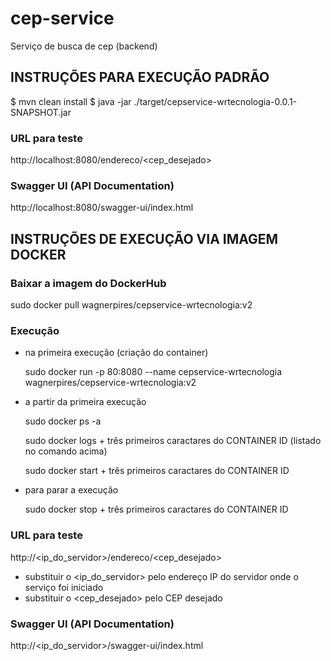 # cep-service

Serviço de busca de cep (backend)

## INSTRUÇÕES PARA EXECUÇÃO PADRÃO

$ mvn clean install
$ java -jar ./target/cepservice-wrtecnologia-0.0.1-SNAPSHOT.jar

### URL para teste
http://localhost:8080/endereco/<cep_desejado>

### Swagger UI (API Documentation)
http://localhost:8080/swagger-ui/index.html


## INSTRUÇÕES DE EXECUÇÃO VIA IMAGEM DOCKER

### Baixar a imagem do DockerHub
sudo docker pull wagnerpires/cepservice-wrtecnologia:v2

### Execução

* na primeira execução (criação do container)

  sudo docker run -p 80:8080 --name cepservice-wrtecnologia wagnerpires/cepservice-wrtecnologia:v2

* a partir da primeira execução

  sudo docker ps -a

  sudo docker logs + três primeiros caractares do CONTAINER ID (listado no comando acima)
  
  sudo docker start + três primeiros caractares do CONTAINER ID

* para parar a execução

  sudo docker stop + três primeiros caractares do CONTAINER ID

### URL para teste

http://<ip_do_servidor>/endereco/<cep_desejado>
  
* substituir o <ip_do_servidor> pelo endereço IP do servidor onde o serviço foi iniciado
* substituir o <cep_desejado> pelo CEP desejado

### Swagger UI (API Documentation)

http://<ip_do_servidor>/swagger-ui/index.html
